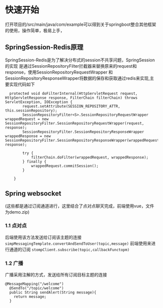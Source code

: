 # 快速开始

打开项目的/src/main/java/com/example可以得到关于springboot整合其他框架的使用，操作简单，极易上手，

## SpringSession-Redis原理

SpringSession-Redis是为了解决分布式的session不共享问题，SpringSession的实现
是通过SessionRepositoryFilter拦截器来替换原来的request和response，使用SessionRepositoryRequestWrapper
和SessionRepositoryResponseWrapper将数据的保存和获取通过redis来实现,主要实现代码如下

```
  protected void doFilterInternal(HttpServletRequest request, HttpServletResponse response, FilterChain filterChain) throws ServletException, IOException {
        request.setAttribute(SESSION_REPOSITORY_ATTR, this.sessionRepository);
        SessionRepositoryFilter<S>.SessionRepositoryRequestWrapper wrappedRequest = new SessionRepositoryFilter.SessionRepositoryRequestWrapper(request, response);
        SessionRepositoryFilter.SessionRepositoryResponseWrapper wrappedResponse = new SessionRepositoryFilter.SessionRepositoryResponseWrapper(wrappedRequest, response);

        try {
            filterChain.doFilter(wrappedRequest, wrappedResponse);
        } finally {
            wrappedRequest.commitSession();
        }

    }
```

## Spring websocket

(这些都是通过订阅通道进行，这里结合了点对点聊天完成，前端使用vue，文件为demo.zip)

### 1.1 点对点

后端使用该方法发送给订阅该主题的连接
```simpMessagingTemplate.convertAndSendToUser(topic,message)```
前端使用来进行通道的订阅
```stompClient.subscribe(topic,callbackFunctopm)```

### 1.2 广播

广播采用注解的方式，发送给所有订阅目标主题的连接

```
@MessageMapping("/welcome")
  @SendTo("/topic/welcome")
  public String sendAlert(String message){
    return message;
  }
  ```
